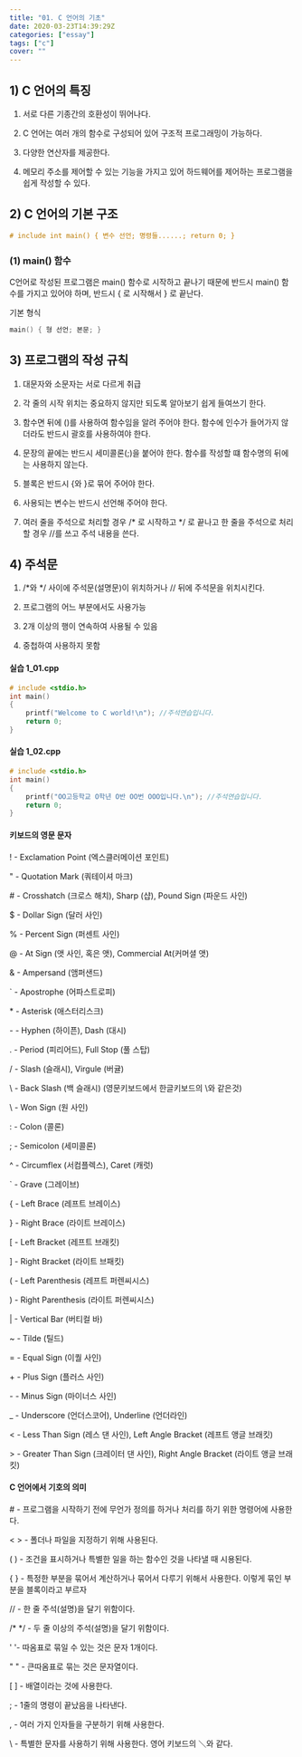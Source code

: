 ```yaml
---
title: "01. C 언어의 기초"
date: 2020-03-23T14:39:29Z
categories: ["essay"]
tags: ["c"]
cover: ""
---
```


## 1) C 언어의 특징
1. 서로 다른 기종간의 호환성이 뛰어나다.

2. C 언어는 여러 개의 함수로 구성되어 있어 구조적 프로그래밍이 가능하다.

3. 다양한 연산자를 제공한다.

4. 메모리 주소를 제어할 수 있는 기능을 가지고 있어 하드웨어를 제어하는 프로그램을 쉽게 작성할 수 있다.

## 2) C 언어의 기본 구조
```c
# include int main() { 변수 선언; 명령들......; return 0; }
```
### (1) main() 함수
C언어로 작성된 프로그램은 main() 함수로 시작하고 끝나기 때문에 반드시 main() 함수를 가지고 있어야 하며, 반드시 { 로 시작해서 } 로 끝난다.

기본 형식
```c
main() { 형 선언; 본문; }
```
## 3) 프로그램의 작성 규칙
1. 대문자와 소문자는 서로 다르게 취급

2. 각 줄의 시작 위치는 중요하지 않지만 되도록 알아보기 쉽게 들여쓰기 한다.

3. 함수면 뒤에 ()를 사용하여 함수임을 알려 주어야 한다. 함수에 인수가 들어가지 않더라도 반드시 괄호를 사용하여야 한다.

4. 문장의 끝에는 반드시 세미콜론(;)을 붙어야 한다. 함수를 작성할 떄 함수명의 뒤에는 사용하지 않는다.

5. 블록은 반드시 {와 }로 묶어 주어야 한다.

6. 사용되는 변수는 반드시 선언해 주어야 한다.

7. 여러 줄을 주석으로 처리할 경우 /* 로 시작하고 */ 로 끝나고 한 줄을 주석으로 처리할 경우 //를 쓰고 주석 내용을 쓴다.

## 4) 주석문
1. /*와 */ 사이에 주석문(설명문)이 위치하거나 // 뒤에 주석문을 위치시킨다.

2. 프로그램의 어느 부분에서도 사용가능

3. 2개 이상의 행이 연속하여 사용될 수 있음

4. 중첩하여 사용하지 못함

#### 실습 1_01.cpp
```c
# include <stdio.h>
int main() 
{
	printf("Welcome to C world!\n"); //주석연습입니다.
	return 0;
}
```

#### 실습 1_02.cpp
```c
# include <stdio.h>
int main() 
{
	printf("OO고등학교 O학년 O반 OO번 OOO입니다.\n"); //주석연습입니다.
	return 0;
} 
```

#### 키보드의 영문 문자
! - Exclamation Point (엑스클러메이션 포인트)

" - Quotation Mark (쿼테이셔 마크)

\# - Crosshatch (크로스 해치), Sharp (샵), Pound Sign (파운드 사인)

$ - Dollar Sign (달러 사인)

% - Percent Sign (퍼센트 사인)

@ - At Sign (앳 사인, 혹은 앳), Commercial At(커머셜 앳)

& - Ampersand (앰퍼샌드)

\` - Apostrophe (어파스트로피)

\* - Asterisk (애스터리스크)

\- - Hyphen (하이픈), Dash (대시)

. - Period (피리어드), Full Stop (풀 스탑)

/ - Slash (슬래시), Virgule (버귤)

\ - Back Slash (백 슬래시) (영문키보드에서 한글키보드의 \와 같은것)

\ - Won Sign (원 사인)

\: - Colon (콜론)

; - Semicolon (세미콜론)

^ - Circumflex (서컴플렉스), Caret (캐럿)

` - Grave (그레이브)

{ - Left Brace (레프트 브레이스)

} - Right Brace (라이트 브레이스)

[ - Left Bracket (레프트 브래킷)

] - Right Bracket (라이트 브패킷)

( - Left Parenthesis (레프트 퍼렌씨시스)

) - Right Parenthesis (라이트 퍼렌씨시스)

| - Vertical Bar (버티컬 바)

~ - Tilde (틸드)

= - Equal Sign (이퀄 사인)

\+ - Plus Sign (플러스 사인)

\- - Minus Sign (마이너스 사인)

_ - Underscore (언더스코어), Underline (언더라인)

< - Less Than Sign (레스 댄 사인), Left Angle Bracket (레프트 앵글 브래킷)

\> - Greater Than Sign (크레이터 댄 사인), Right Angle Bracket (라이트 앵글 브래킷)



#### C 언어에서 기호의 의미
\# - 프로그램을 시작하기 전에 무언가 정의를 하거나 처리를 하기 위한 명령어에 사용한다.

< >  - 폴더나 파일을 지정하기 위해 사용된다.

( )  - 조건을 표시하거나 특별한 일을 하는 함수인 것을 나타낼 때 시용된다.

{ } - 특정한 부분을 묶어서 계산하거나 묶어서 다루기 위해서 사용한다. 이렇게 묶인 부분을 블록이라고 부르자

// - 한 줄 주석(설명)을 달기 위함이다.

/* */ - 두 줄 이상의 주석(설명)을 달기 위함이다.

' '- 따옴표로 묶일 수 있는 것은 문자 1개이다.

" " - 큰따옴표로 묶는 것은 문자열이다.

[ ] - 배열이라는 것에 사용한다.

; - 1줄의 명령이 끝났음을 나타낸다.

, - 여러 가지 인자들을 구분하기 위해 사용한다.

\ - 특별한 문자를 사용하기 위해 사용한다. 영어 키보드의 ＼와 같다.

